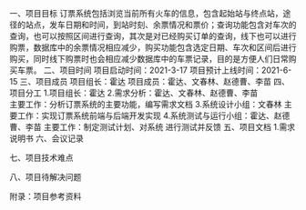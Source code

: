 一、项目目标
    订票系统包括浏览当前所有火车的信息，包含起始站与终点站，途径的站点，发车日期和时间，到站时刻、余票情况和票价；查询功能包含对车次的查询，也可以按照区间进行查询，其次是对已经购买订单的查询，线下也可以进行购票，数据库中的余票情况相应减少，购买功能包含选定日期、车次和区间后进行购买，同时线下购票时也会相应减少数据库中的车票记录，目的是方便人们日常购买车票。
二、项目时间
项目启动时间：2021-3-17
项目预计上线时间：2021-6-15
三、项目成员
项目组长：霍达
项目成员：霍达、文春林、赵德曹、李苗
四、项目分工
1.项目组长：霍达
2.需求分析：霍达、文春林、赵德曹、李苗    
  主要工作：分析订票系统的主要功能，编写需求文档
3.系统设计小组：文春林
  主要工作：实现订票系统前端与后端开发实现
4.系统测试与运行小组：霍达、赵德曹、李苗
  主要工作：制定测试计划、对系统 进行测试并反馈
五、项目文档
1.需求说明书
六、会议记录

七、项目技术难点

八、项目待解决问题

附录：项目参考资料
